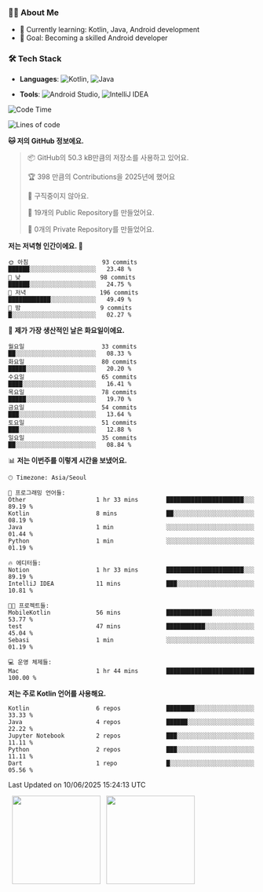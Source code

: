 ### 👨‍💻 About Me
- 🌱 Currently learning: Kotlin, Java, Android development
- 🎯 Goal: Becoming a skilled Android developer

### 🛠 Tech Stack
- **Languages**: ![Kotlin](https://img.shields.io/badge/Kotlin-0095D5?style=flat-square&logo=kotlin&logoColor=white), 
![Java](https://img.shields.io/badge/Java-007396?style=flat-square&logo=coffeescript&logoColor=white)

- **Tools**:
![Android Studio](https://img.shields.io/badge/Android%20Studio-3DDC84?style=flat-square&logo=android-studio&logoColor=white), 
![IntelliJ IDEA](https://img.shields.io/badge/IntelliJ%20IDEA-000000?style=flat-square&logo=intellij-idea&logoColor=white)

<!--START_SECTION:waka-->
![Code Time](http://img.shields.io/badge/Code%20Time-169%20hrs%2037%20mins-blue)

![Lines of code](https://img.shields.io/badge/%EC%A0%80%EB%8A%94%20%EC%97%AC%ED%83%9C%EA%B9%8C%EC%A7%80%20-278.6%20thousand%20%EC%A4%84%EC%9D%98%20%EC%BD%94%EB%93%9C%EB%A5%BC%20%EC%9E%91%EC%84%B1%ED%96%88%EC%96%B4%EC%9A%94.-blue)

**🐱 저의 GitHub 정보에요.** 

> 📦 GitHub의 50.3 kB만큼의 저장소를 사용하고 있어요. 
 > 
> 🏆 398 만큼의 Contributions을 2025년에 했어요
 > 
> 🚫 구직중이지 않아요.
 > 
> 📜 19개의 Public Repository를 만들었어요. 
 > 
> 🔑 0개의 Private Repository를 만들었어요. 
 > 
**저는 저녁형 인간이에요. 🦉** 

```text
🌞 아침                     93 commits          ██████░░░░░░░░░░░░░░░░░░░   23.48 % 
🌆 낮　                     98 commits          ██████░░░░░░░░░░░░░░░░░░░   24.75 % 
🌃 저녁                     196 commits         ████████████░░░░░░░░░░░░░   49.49 % 
🌙 밤　                     9 commits           █░░░░░░░░░░░░░░░░░░░░░░░░   02.27 % 
```
📅 **제가 가장 생산적인 날은 화요일이에요.** 

```text
월요일                      33 commits          ██░░░░░░░░░░░░░░░░░░░░░░░   08.33 % 
화요일                      80 commits          █████░░░░░░░░░░░░░░░░░░░░   20.20 % 
수요일                      65 commits          ████░░░░░░░░░░░░░░░░░░░░░   16.41 % 
목요일                      78 commits          █████░░░░░░░░░░░░░░░░░░░░   19.70 % 
금요일                      54 commits          ███░░░░░░░░░░░░░░░░░░░░░░   13.64 % 
토요일                      51 commits          ███░░░░░░░░░░░░░░░░░░░░░░   12.88 % 
일요일                      35 commits          ██░░░░░░░░░░░░░░░░░░░░░░░   08.84 % 
```


📊 **저는 이번주를 이렇게 시간을 보냈어요.** 

```text
🕑︎ Timezone: Asia/Seoul

💬 프로그래밍 언어들: 
Other                    1 hr 33 mins        ██████████████████████░░░   89.19 % 
Kotlin                   8 mins              ██░░░░░░░░░░░░░░░░░░░░░░░   08.19 % 
Java                     1 min               ░░░░░░░░░░░░░░░░░░░░░░░░░   01.44 % 
Python                   1 min               ░░░░░░░░░░░░░░░░░░░░░░░░░   01.19 % 

🔥 에디터들: 
Notion                   1 hr 33 mins        ██████████████████████░░░   89.19 % 
IntelliJ IDEA            11 mins             ███░░░░░░░░░░░░░░░░░░░░░░   10.81 % 

🐱‍💻 프로젝트들: 
MobileKotlin             56 mins             █████████████░░░░░░░░░░░░   53.77 % 
test                     47 mins             ███████████░░░░░░░░░░░░░░   45.04 % 
Sebasi                   1 min               ░░░░░░░░░░░░░░░░░░░░░░░░░   01.19 % 

💻 운영 체제들: 
Mac                      1 hr 44 mins        █████████████████████████   100.00 % 
```

**저는 주로 Kotlin 언어를 사용해요.** 

```text
Kotlin                   6 repos             ████████░░░░░░░░░░░░░░░░░   33.33 % 
Java                     4 repos             ██████░░░░░░░░░░░░░░░░░░░   22.22 % 
Jupyter Notebook         2 repos             ███░░░░░░░░░░░░░░░░░░░░░░   11.11 % 
Python                   2 repos             ███░░░░░░░░░░░░░░░░░░░░░░   11.11 % 
Dart                     1 repo              █░░░░░░░░░░░░░░░░░░░░░░░░   05.56 % 
```




 Last Updated on 10/06/2025 15:24:13 UTC
<!--END_SECTION:waka-->

<p>
  <img height="180em" src="https://github-readme-stats.vercel.app/api?username=JongHyun070105&show_icons=true&include_all_commits=true&bg_color=0d1117&title_color=ffffff&text_color=c9d1d9&icon_color=79ff97">
  <img height="180em" src="https://github-readme-stats.vercel.app/api/top-langs/?username=JongHyun070105&layout=compact&langs_count=4&bg_color=0d1117&title_color=ffffff&text_color=c9d1d9&hide=php,jupyter%20notebook&hide_repo=EcoStep,mimir,git-session">
</p>
